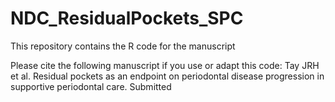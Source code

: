 # NDC_ResidualPockets_SPC

This repository contains the R code for the manuscript

Please cite the following manuscript if you use or adapt this code:
Tay JRH et al. Residual pockets as an endpoint on periodontal disease progression in supportive periodontal care. Submitted
